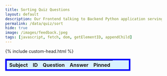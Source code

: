 ```yaml
---
title: Sorting Quiz Questions
layout: default
description: Our Frontend talking to Backend Python application serving questions.  This api allows us to get customer responses. 
permalink: /data/quiz/sort
hide: true
image: /images/feedback.jpeg
tags: [javascript, fetch, dom, getElementID, appendChild]
---
```


{% include custom-head.html %}
<table id="flaskTable" class="table cell-border stripe" style="width:80%; border:thick solid blue;background-color:#D9F1FF;">
    <thead id="flaskHead">
        <tr>
            <th>Subject</th>
            <th>ID</th>
            <th>Question</th>
            <th>Answer</th>
            <th>Pinned</th>     
        </tr>
    </thead>
    <tbody id="flaskBody"></tbody>
</table>
 
<!-- Script is layed out in a sequence (without a function) and will execute when page is loaded -->

<script>
  // prepare fetch GET options
  const options = {
    method: 'GET', // *GET, POST, PUT, DELETE, etc.
    mode: 'cors', // no-cors, *cors, same-origin
    cache: 'default', // *default, no-cache, reload, force-cache, only-if-cached
    credentials: 'omit', // include, *same-origin, omit
    headers: {
      'Content-Type': 'application/json'
      // 'Content-Type': 'application/x-www-form-urlencoded',
    },
  };
 
 
  $(document).ready(function() {
  
  dataX = {};
  refresh();

  function createPinnedColumn(id, isPinned) {    
    label = '' ; // isPinned ? 'pinned' : 'unpinned';
    checked = (isPinned >= 1) ? 'checked' : '';
    b = '<td><input id="' + id + '" ' + isPinned +  
        '" type="checkbox" name="pinner" value="' + 
        label + '" ' + checked +
        ' onclick="handlePinEvent(event)">' + '<span style="margin-left:5px;">' + label + '</span>' + 
        '</td>';    
    return b;
  }
  function handlePinEvent(event) {  
    
    pinned = event.target.checked;
    rec = dataX[event.target.id];
    savePin(event.target.id, pinned);s
    // TODO: uset setPinned api
    // event.target.value = pinned ? 'pinned' : 'unpinned';
      
  }
  function savePin(qNo, pinValue) {
    const post_options = { 
      ...options, 
      method: 'PUT'
    }; 
    url = 'http://localhost:5000/api/quiz/questions/' + qNo + '/' + pinValue; 
    
    fetch(url)
      .then(response => {
        if (!response.ok) {
          throw new Error('API response failed');
        }
        return 1;
      })
      .then(data => { 
      })
      .catch(error => {
        console.error('Error:', error);
      });
  }
  function refresh() {
    fetch('http://localhost:5000/api/quiz/questions', { mode: 'cors' })
      .then(response => {
        if (!response.ok) {
          throw new Error('API response failed');
        }
        return response.json();
      })
      .then(data => {
        for (const row of data) {        
          dataX[row.id] = row;        
          $('#flaskBody').append('<tr><td>' + 
              row.subject + '</td><td>' + 
              row.qid + '</td><td>' + 
              row.question + '</td><td>' + 
              row.answer +  '</td>' +
              createPinnedColumn(row.id, row.pinned)
              + '</tr>'
          ); 
        }       
        $("#flaskTable").DataTable();
        const pinb = document.getElementById('pinner');
        if (pinb != undefined) {
          pinb.addEventListener("click", handlePinEvent);
        } 
      })
      .catch(error => {
        console.error('Error:', error);
      });
  }
});
</script>